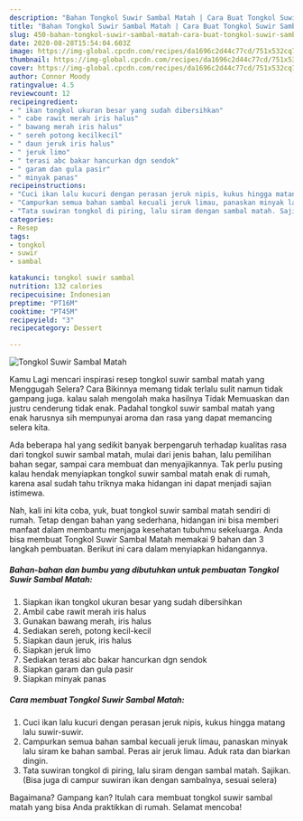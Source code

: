 ```yaml
---
description: "Bahan Tongkol Suwir Sambal Matah | Cara Buat Tongkol Suwir Sambal Matah Yang Lezat"
title: "Bahan Tongkol Suwir Sambal Matah | Cara Buat Tongkol Suwir Sambal Matah Yang Lezat"
slug: 450-bahan-tongkol-suwir-sambal-matah-cara-buat-tongkol-suwir-sambal-matah-yang-lezat
date: 2020-08-28T15:54:04.603Z
image: https://img-global.cpcdn.com/recipes/da1696c2d44c77cd/751x532cq70/tongkol-suwir-sambal-matah-foto-resep-utama.jpg
thumbnail: https://img-global.cpcdn.com/recipes/da1696c2d44c77cd/751x532cq70/tongkol-suwir-sambal-matah-foto-resep-utama.jpg
cover: https://img-global.cpcdn.com/recipes/da1696c2d44c77cd/751x532cq70/tongkol-suwir-sambal-matah-foto-resep-utama.jpg
author: Connor Moody
ratingvalue: 4.5
reviewcount: 12
recipeingredient:
- " ikan tongkol ukuran besar yang sudah dibersihkan"
- " cabe rawit merah iris halus"
- " bawang merah iris halus"
- " sereh potong kecilkecil"
- " daun jeruk iris halus"
- " jeruk limo"
- " terasi abc bakar hancurkan dgn sendok"
- " garam dan gula pasir"
- " minyak panas"
recipeinstructions:
- "Cuci ikan lalu kucuri dengan perasan jeruk nipis, kukus hingga matang lalu suwir-suwir."
- "Campurkan semua bahan sambal kecuali jeruk limau, panaskan minyak lalu siram ke bahan sambal. Peras air jeruk limau. Aduk rata dan biarkan dingin."
- "Tata suwiran tongkol di piring, lalu siram dengan sambal matah. Sajikan. (Bisa juga di campur suwiran ikan dengan sambalnya, sesuai selera)"
categories:
- Resep
tags:
- tongkol
- suwir
- sambal

katakunci: tongkol suwir sambal 
nutrition: 132 calories
recipecuisine: Indonesian
preptime: "PT16M"
cooktime: "PT45M"
recipeyield: "3"
recipecategory: Dessert

---
```



![Tongkol Suwir Sambal Matah](https://img-global.cpcdn.com/recipes/da1696c2d44c77cd/751x532cq70/tongkol-suwir-sambal-matah-foto-resep-utama.jpg)

Kamu Lagi mencari inspirasi resep tongkol suwir sambal matah yang Menggugah Selera? Cara Bikinnya memang tidak terlalu sulit namun tidak gampang juga. kalau salah mengolah maka hasilnya Tidak Memuaskan dan justru cenderung tidak enak. Padahal tongkol suwir sambal matah yang enak harusnya sih mempunyai aroma dan rasa yang dapat memancing selera kita.

Ada beberapa hal yang sedikit banyak berpengaruh terhadap kualitas rasa dari tongkol suwir sambal matah, mulai dari jenis bahan, lalu pemilihan bahan segar, sampai cara membuat dan menyajikannya. Tak perlu pusing kalau hendak menyiapkan tongkol suwir sambal matah enak di rumah, karena asal sudah tahu triknya maka hidangan ini dapat menjadi sajian istimewa.




Nah, kali ini kita coba, yuk, buat tongkol suwir sambal matah sendiri di rumah. Tetap dengan bahan yang sederhana, hidangan ini bisa memberi manfaat dalam membantu menjaga kesehatan tubuhmu sekeluarga. Anda bisa membuat Tongkol Suwir Sambal Matah memakai 9 bahan dan 3 langkah pembuatan. Berikut ini cara dalam menyiapkan hidangannya.

<!--inarticleads1-->

##### Bahan-bahan dan bumbu yang dibutuhkan untuk pembuatan Tongkol Suwir Sambal Matah:

1. Siapkan  ikan tongkol ukuran besar yang sudah dibersihkan
1. Ambil  cabe rawit merah iris halus
1. Gunakan  bawang merah, iris halus
1. Sediakan  sereh, potong kecil-kecil
1. Siapkan  daun jeruk, iris halus
1. Siapkan  jeruk limo
1. Sediakan  terasi abc bakar hancurkan dgn sendok
1. Siapkan  garam dan gula pasir
1. Siapkan  minyak panas




<!--inarticleads2-->

##### Cara membuat Tongkol Suwir Sambal Matah:

1. Cuci ikan lalu kucuri dengan perasan jeruk nipis, kukus hingga matang lalu suwir-suwir.
1. Campurkan semua bahan sambal kecuali jeruk limau, panaskan minyak lalu siram ke bahan sambal. Peras air jeruk limau. Aduk rata dan biarkan dingin.
1. Tata suwiran tongkol di piring, lalu siram dengan sambal matah. Sajikan. (Bisa juga di campur suwiran ikan dengan sambalnya, sesuai selera)




Bagaimana? Gampang kan? Itulah cara membuat tongkol suwir sambal matah yang bisa Anda praktikkan di rumah. Selamat mencoba!
